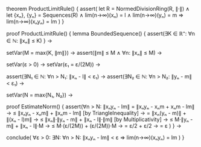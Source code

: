 theorem ProductLimitRule() {
  assert(
    let R = NormedDivisionRing(R, ∥·∥) ∧
    let {xₙ}, {yₙ} = Sequences(R) ∧
    lim(n→∞)(xₙ) = l ∧
    lim(n→∞)(yₙ) = m ⇒
    lim(n→∞)(xₙyₙ) = lm
  )
}

proof ProductLimitRule() {
  lemma BoundedSequence() {
    assert(∃K ∈ ℝ⁺: ∀n ∈ ℕ: ∥xₙ∥ ≤ K)
  } →
  
  setVar(M = max{K, ∥m∥}) →
  assert(∥m∥ ≤ M ∧ ∀n: ∥xₙ∥ ≤ M) →
  
  setVar(ε > 0) →
  setVar(ε₁ = ε/(2M)) →
  
  assert(∃N₁ ∈ ℕ: ∀n > N₁: ∥xₙ - l∥ < ε₁) →
  assert(∃N₂ ∈ ℕ: ∀n > N₂: ∥yₙ - m∥ < ε₁) →
  
  setVar(N = max{N₁, N₂}) →
  
  proof EstimateNorm() {
    assert(∀n > N:
      ∥xₙyₙ - lm∥ 
      = ∥xₙyₙ - xₙm + xₙm - lm∥ →
      ≤ ∥xₙyₙ - xₙm∥ + ∥xₙm - lm∥ [by TriangleInequality] →
      = ∥xₙ(yₙ - m)∥ + ∥(xₙ - l)m∥ →
      ≤ ∥xₙ∥·∥yₙ - m∥ + ∥xₙ - l∥·∥m∥ [by Multiplicativity] →
      ≤ M·∥yₙ - m∥ + ∥xₙ - l∥·M →
      ≤ M·(ε/(2M)) + (ε/(2M))·M →
      = ε/2 + ε/2 →
      = ε
    )
  } →
  
  conclude(
    ∀ε > 0: ∃N: ∀n > N: ∥xₙyₙ - lm∥ < ε ⇒
    lim(n→∞)(xₙyₙ) = lm
  )
}